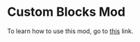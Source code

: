 # Custom Blocks Mod
To learn how to use this mod, go to [this](https://github.com/U1timateJ7/CustomBlocks/wiki) link.

